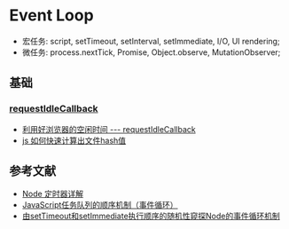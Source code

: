# Event Loop

- 宏任务: script, setTimeout, setInterval, setImmediate, I/O, UI rendering;
- 微任务: process.nextTick, Promise, Object.observe, MutationObserver;

## 基础

### [requestIdleCallback](https://developer.mozilla.org/zh-CN/docs/Web/API/Window/requestIdleCallback)

- [利用好浏览器的空闲时间 --- requestIdleCallback](https://www.cnblogs.com/Wayou/p/requestIdleCallback.html)
- [js 如何快速计算出文件hash值](https://juejin.cn/post/6932299991012769806)

## 参考文献

- [Node 定时器详解](https://www.ruanyifeng.com/blog/2018/02/node-event-loop.html)
- [JavaScript任务队列的顺序机制（事件循环）](http://www.yangzicong.com/article/3)
- [由setTimeout和setImmediate执行顺序的随机性窥探Node的事件循环机制](https://segmentfault.com/a/1190000013102056)
